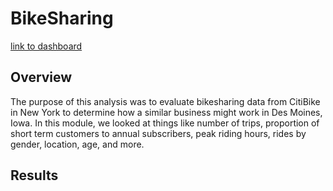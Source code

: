 # BikeSharing

[link to dashboard](https://public.tableau.com/app/profile/carter.verbrugge/viz/CitiBikeAnalysis_16758095915520/Story1?publish=yes)

## Overview
The purpose of this analysis was to evaluate bikesharing data from CitiBike in New York to determine how a similar business might work in Des Moines, Iowa. In this module, we looked at things like number of trips, proportion of short term customers to annual subscribers, peak riding hours, rides by gender, location, age, and more. 

## Results
